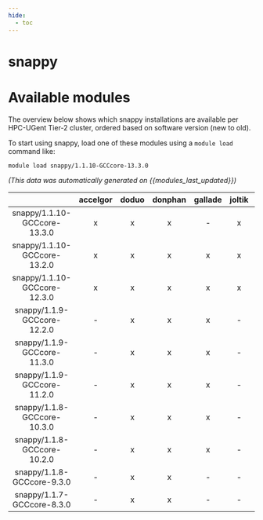 ```yaml
---
hide:
  - toc
---
```


snappy
======

# Available modules


The overview below shows which snappy installations are available per HPC-UGent Tier-2 cluster, ordered based on software version (new to old).

To start using snappy, load one of these modules using a `module load` command like:

```shell
module load snappy/1.1.10-GCCcore-13.3.0
```

*(This data was automatically generated on {{modules_last_updated}})*  

| |accelgor|doduo|donphan|gallade|joltik|shinx|skitty|
| :---: | :---: | :---: | :---: | :---: | :---: | :---: | :---: |
|snappy/1.1.10-GCCcore-13.3.0|x|x|x|-|x|x|x|
|snappy/1.1.10-GCCcore-13.2.0|x|x|x|x|x|x|x|
|snappy/1.1.10-GCCcore-12.3.0|x|x|x|x|x|x|x|
|snappy/1.1.9-GCCcore-12.2.0|-|x|x|x|-|-|-|
|snappy/1.1.9-GCCcore-11.3.0|-|x|x|x|-|-|-|
|snappy/1.1.9-GCCcore-11.2.0|-|x|x|x|-|-|-|
|snappy/1.1.8-GCCcore-10.3.0|-|x|x|x|-|-|-|
|snappy/1.1.8-GCCcore-10.2.0|-|x|x|x|-|-|-|
|snappy/1.1.8-GCCcore-9.3.0|-|x|x|-|-|-|-|
|snappy/1.1.7-GCCcore-8.3.0|-|x|x|-|-|-|-|
